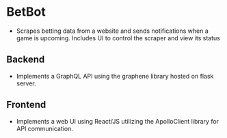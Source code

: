 # BetBot

* Scrapes betting data from a website and sends notifications when a game is upcoming. Includes UI to control the scraper and view its status

## Backend
* Implements a GraphQL API using the graphene library hosted on flask server. 

## Frontend
* Implements a web UI using React/JS utilizing the ApolloClient library for API communication.  
